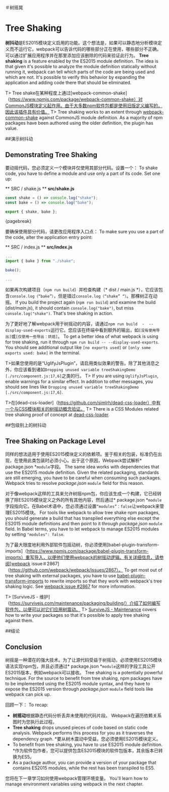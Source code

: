 ＃树摇晃
# Tree Shaking

**树抖动**是ES2015模块定义启用的功能。这个想法是，如果可以静态地分析模块定义而不运行它，webpack可以告诉代码的哪些部分正在使用，哪些部分不正确。可以通过扩展应用程序并在那里添加应该删除的代码来验证此行为。
**Tree shaking** is a feature enabled by the ES2015 module definition. The idea is that given it's possible to analyze the module definition statically without running it, webpack can tell which parts of the code are being used and which are not. It's possible to verify this behavior by expanding the application and adding code there that should be eliminated.

T> Tree shake在某种程度上通过[webpack-common-shake]（https://www.npmjs.com/package/webpack-common-shake）对CommonJS模块定义起作用。由于大多数npm软件包都是使用旧版定义编写的，因此该插件具有价值。
T> Tree shaking works to an extent through [webpack-common-shake](https://www.npmjs.com/package/webpack-common-shake) against CommonJS module definition. As a majority of npm packages have been authored using the older definition, the plugin has value.

##演示树抖动
## Demonstrating Tree Shaking

要动摇代码，您必须定义一个模块并仅使用其部分代码。设置一个：
To shake code, you have to define a module and use only a part of its code. Set one up:

** SRC / shake.js **
**src/shake.js**

```javascript
const shake = () => console.log("shake");
const bake = () => console.log("bake");

export { shake, bake };
```

{pagebreak}

要确保使用部分代码，请更改应用程序入口点：
To make sure you use a part of the code, alter the application entry point:

** SRC / index.js **
**src/index.js**

```javascript
...
import { bake } from "./shake";

bake();

...
```

如果再次构建项目（`npm run build`）并检查构建（* dist / main.js *），它应该包含`console.log（“bake”）`，但是错过`console.log（“shake” “）`。那棵树正在动摇。
If you build the project again (`npm run build`) and examine the build (*dist/main.js*), it should contain `console.log("bake")`, but miss `console.log("shake")`. That's tree shaking in action.

为了更好地了解webpack用于树摇动的内容，请通过`npm run build  -  --display-used-exports`运行它。您应该在终端中看到额外的输出，如`[没有使用导出]`或`[仅使用一些导出：烘焙]`。
To get a better idea of what webpack is using for tree shaking, run it through `npm run build -- --display-used-exports`. You should see additional output like `[no exports used]` or `[only some exports used: bake]` in the terminal.

T>如果您使用的是“UglifyJsPlugin”，请启用类似效果的警告。除了其他消息之外，你应该看到诸如`Dropping unused variable treeShakingDemo [./src/component.js:17,6]`之类的行。
T> If you are using `UglifyJsPlugin`, enable warnings for a similar effect. In addition to other messages, you should see lines like `Dropping unused variable treeShakingDemo [./src/component.js:17,6]`.

T>在[dead-css-loader]（https://github.com/simlrh/dead-css-loader）中有一个与CSS模块相关的树摇动概念验证。
T> There is a CSS Modules related tree shaking proof of concept at [dead-css-loader](https://github.com/simlrh/dead-css-loader).

##包级别上的树抖动
## Tree Shaking on Package Level

同样的想法适用于使用ES2015模块定义的依赖项。鉴于相关的包装，标准仍在出现，在使用此类包装时必须小心。出于这个原因，Webpack尝试解析* package.json *`module`字段。
The same idea works with dependencies that use the ES2015 module definition. Given the related packaging, standards are still emerging, you have to be careful when consuming such packages. Webpack tries to resolve *package.json* `module` field for this reason.

对于像webpack这样的工具来允许树摇npm包，你应该生成一个构建，它已经转换了除ES2015模块定义之外的所有其他内容，然后通过* package.json *`module`字段指向它。在Babel术语中，您必须通过设置`“modules”：false`让webpack来管理ES2015模块。
For tools like webpack to allow tree shake npm packages, you should generate a build that has transpiled everything else except the ES2015 module definitions and then point to it through *package.json* `module` field. In Babel terms, you have to let webpack to manage ES2015 modules by setting `"modules": false`.

为了最大限度地利用外部软件包摇动树，你必须使用[babel-plugin-transform-imports]（https://www.npmjs.com/package/babel-plugin-transform-imports）重写导入，以便他们使用webpack的树摇动逻辑。有关详细信息，请参阅[webpack issue＃2867]（https://github.com/webpack/webpack/issues/2867）。
To get most out of tree shaking with external packages, you have to use [babel-plugin-transform-imports](https://www.npmjs.com/package/babel-plugin-transform-imports) to rewrite imports so that they work with webpack's tree shaking logic. See [webpack issue #2867](https://github.com/webpack/webpack/issues/2867) for more information.

T> [SurviveJS  - 维护]（https://survivejs.com/maintenance/packaging/building/）介绍了如何编写软件包，以便可以对它们应用树震动。
T> [SurviveJS - Maintenance](https://survivejs.com/maintenance/packaging/building/) covers how to write your packages so that it's possible to apply tree shaking against them.

##结论
## Conclusion

树摇是一种潜在的强大技术。为了让源代码受益于树摇动，必须使用ES2015模块语法实现npm包，并且必须通过* package.json *`module`这样的字段工具公开ES2015版本，例如webpack可以接收。
Tree shaking is a potentially powerful technique. For the source to benefit from tree shaking, npm packages have to be implemented using the ES2015 module syntax, and they have to expose the ES2015 version through *package.json* `module` field tools like webpack can pick up.

回顾一下：
To recap:

* **树摇动**根据静态代码分析丢弃未使用的代码片段。 Webpack在遍历依赖关系图时为您执行此过程。
* **Tree shaking** drops unused pieces of code based on static code analysis. Webpack performs this process for you as it traverses the dependency graph.
*要从树木震动中受益，您必须使用ES2015模块定义。
* To benefit from tree shaking, you have to use ES2015 module definition.
*作为软件包作者，您可以提供包含ES2015模块的软件包版本，其余版本已转换为ES5。
* As a package author, you can provide a version of your package that contains ES2015 modules, while the rest has been transpiled to ES5.

您将在下一章学习如何使用webpack管理环境变量。
You'll learn how to manage environment variables using webpack in the next chapter.

